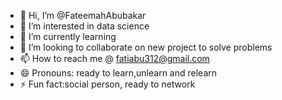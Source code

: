 - 👋 Hi, I’m @FateemahAbubakar
- 👀 I’m interested in data science 
- 🌱 I’m currently learning 
- 💞️ I’m looking to collaborate on new project to solve problems 
- 📫 How to reach me @ fatiabu312@gmail.com
- 😄 Pronouns: ready to learn,unlearn and relearn
- ⚡ Fun fact:social person, ready to network 

<!---
--->
